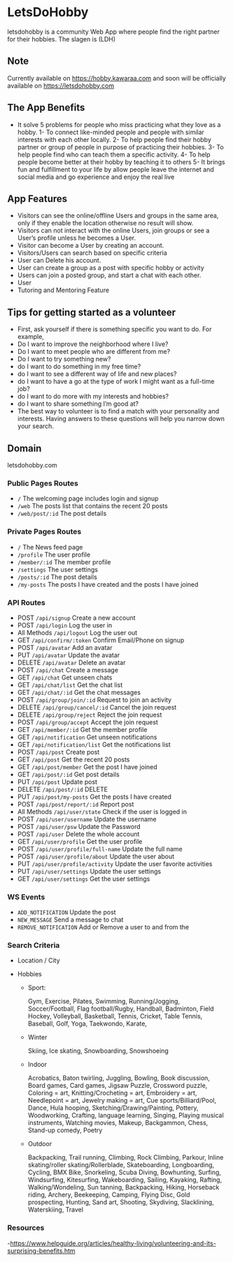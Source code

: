 # LetsDoHobby

letsdohobby is a community Web App where people find the right partner for their hobbies.
The slagen is (LDH)

## Note

Currently available on https://hobby.kawaraa.com and soon will be officially available on https://letsdohobby.com

## The App Benefits

- It solve 5 problems for people who miss practicing what they love as a hobby.
  1- To connect like-minded people and people with similar interests with each other locally.
  2- To help people find their hobby partner or group of people in purpose of practicing their hobbies.
  3- To help people find who can teach them a specific activity.
  4- To help people become better at their hobby by teaching it to others
  5- It brings fun and fulfillment to your life by allow people leave the internet and social media and go experience and enjoy the real live

## App Features

- Visitors can see the online/offline Users and groups in the same area, only if they enable the location otherwise no result will show.
- Visitors can not interact with the online Users, join groups or see a User’s profile unless he becomes a User.
- Visitor can become a User by creating an account.
- Visitors/Users can search based on specific criteria
- User can Delete his account.
- User can create a group as a post with specific hobby or activity
- Users can join a posted group, and start a chat with each other.
- User
- Tutoring and Mentoring Feature

## Tips for getting started as a volunteer

- First, ask yourself if there is something specific you want to do. For example,
- Do I want to improve the neighborhood where I live?
- Do I want to meet people who are different from me?
- Do I want to try something new?
- do I want to do something in my free time?
- do I want to see a different way of life and new places?
- do I want to have a go at the type of work I might want as a full-time job?
- do I want to do more with my interests and hobbies?
- do I want to share something I’m good at?
- The best way to volunteer is to find a match with your personality and interests. Having answers to these questions will help you narrow down your search.

## Domain

letsdohobby.com

### Public Pages Routes

- `/` The welcoming page includes login and signup
- `/web` The posts list that contains the recent 20 posts
- `/web/post/:id` The post details

### Private Pages Routes

- `/` The News feed page
- `/profile` The user profile
- `/member/:id` The member profile
- `/settings` The user settings
- `/posts/:id` The post details
- `/my-posts` The posts I have created and the posts I have joined

### API Routes

- POST `/api/signup` Create a new account
- POST `/api/login` Log the user in
- All Methods `/api/logout` Log the user out
- GET `/api/confirm/:token` Confirm Email/Phone on signup
- POST `/api/avatar` Add an avatar
- PUT `/api/avatar` Update the avatar
- DELETE `/api/avatar` Delete an avatar
- POST `/api/chat` Create a message
- GET `/api/chat` Get unseen chats
- GET `/api/chat/list` Get the chat list
- GET `/api/chat/:id` Get the chat messages
- POST `/api/group/join/:id` Request to join an activity
- DELETE `/api/group/cancel/:id` Cancel the join request
- DELETE `/api/group/reject` Reject the join request
- POST `/api/group/accept` Accept the join request
- GET `/api/member/:id` Get the member profile
- GET `/api/notification` Get unseen notifications
- GET `/api/notification/list` Get the notifications list
- POST `/api/post` Create post
- GET `/api/post` Get the recent 20 posts
- GET `/api/post/member` Get the post I have joined
- GET `/api/post/:id` Get post details
- PUT `/api/post` Update post
- DELETE `/api/post/:id` DELETE
- PUT `/api/post/my-posts` Get the posts I have created
- POST `/api/post/report/:id` Report post
- All Methods `/api/user/state` Check if the user is logged in
- POST `/api/user/username` Update the username
- POST `/api/user/psw` Update the Password
- POST `/api/user` Delete the whole account
- GET `/api/user/profile` Get the user profile
- POST `/api/user/profile/full-name` Update the full name
- POST `/api/user/profile/about` Update the user about
- PUT `/api/user/profile/activity` Update the user favorite activities
- PUT `/api/user/settings` Update the user settings
- GET `/api/user/settings` Get the user settings

### WS Events

- `ADD_NOTIFICATION` Update the post
- `NEW_MESSAGE` Send a message to chat
- `REMOVE_NOTIFICATION` Add or Remove a user to and from the

### Search Criteria

- Location / City
- Hobbies

  - Sport:

    Gym,
    Exercise,
    Pilates,
    Swimming,
    Running/Jogging,
    Soccer/Football,
    Flag football/Rugby,
    Handball,
    Badminton,
    Field Hockey,
    Volleyball,
    Basketball,
    Tennis,
    Cricket,
    Table Tennis,
    Baseball,
    Golf,
    Yoga,
    Taekwondo,
    Karate,

  - Winter

    Skiing,
    Ice skating,
    Snowboarding,
    Snowshoeing

  - Indoor

    Acrobatics,
    Baton twirling,
    Juggling,
    Bowling,
    Book discussion,
    Board games,
    Card games,
    Jigsaw Puzzle,
    Crossword puzzle,
    Coloring = art,
    Knitting/Crocheting = art,
    Embroidery = art,
    Needlepoint = art,
    Jewelry making = art,
    Cue sports/Billiard/Pool,
    Dance,
    Hula hooping,
    Sketching/Drawing/Painting,
    Pottery,
    Woodworking,
    Crafting,
    language learning,
    Singing,
    Playing musical instruments,
    Watching movies,
    Makeup,
    Backgammon,
    Chess,
    Stand-up comedy,
    Poetry

  - Outdoor

    Backpacking,
    Trail running,
    Climbing,
    Rock Climbing,
    Parkour,
    Inline skating/roller skating/Rollerblade,
    Skateboarding,
    Longboarding,
    Cycling,
    BMX Bike,
    Snorkeling,
    Scuba Diving,
    Bowhunting,
    Surfing,
    Windsurfing,
    Kitesurfing,
    Wakeboarding,
    Sailing,
    Kayaking,
    Rafting,
    Walking/Wondeling,
    Sun tanning,
    Backpacking,
    Hiking,
    Horseback riding,
    Archery,
    Beekeeping,
    Camping,
    Flying Disc,
    Gold prospecting,
    Hunting,
    Sand art,
    Shooting,
    Skydiving,
    Slacklining,
    Waterskiing,
    Travel

### Resources

-https://www.helpguide.org/articles/healthy-living/volunteering-and-its-surprising-benefits.htm
